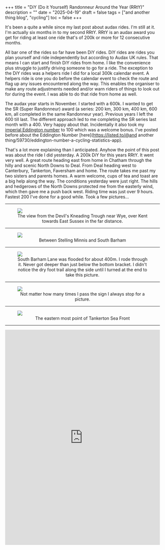 +++
title = "DiY (Do it Yourself) Randonneur Around the Year (RRtY)"
description = ""
date = "2025-04-19"
draft = false
tags = ["and another thing blog", "cycling"]
toc = false
+++

It's been a quite a while since my last post about audax rides. I'm still at it. I'm actually six months in to my second RRtY. RRtY is an audax award you get for riding at least one ride that's of 200k or more for 12 consecutive months. 

All bar one of the rides so far have been DiY rides.  DiY rides are rides you plan yourself and ride independently but according to Audax UK rules. That means I can start and finish DiY rides from home. I like the convenience plus struggle to justify driving someone to go for a ride. The exception to the DiY rides was a helpers ride I did for a local 300k calendar event. A helpers ride is one you do before the calendar event to check the route and flag up any issues encountered along the way. This enables the organiser to make any route adjustments needed and/or  warn riders of things to look out for during the event. I was able to do that ride from home as well. 

The audax year starts in November. I started with a 600k. I wanted to get the SR (Super Randonneur) award (a series: 200 km, 300 km, 400 km, 600 km, all completed in the same Randonneur year). Previous years I left the 600 till last. The different approach led to me completing the SR series last month with a 400. Very happy about that. Incidentally it also took my [imperial Eddington number](https://alxtrnr.paste.lol/20250419-eddington) to 100 which was a welcome bonus. I've posted before about the Eddington Number [here](https://listed.to/@and another thing/59730/eddington-number-a-cycling-statistics-app).  

That's a lot more explaining than I anticipated. Anyhow the point of this post was about the ride I did yesterday. A 200k DiY for this years RRtY. It went very well. A great route heading east from home in Chatham through the hilly and scenic North Downs to Deal. From Deal heading west to Canterbury, Tankerton, Faversham and home. The route takes me past my two sisters and parents homes. A warm welcome, cups of tea and toast are a big help along the way. The conditions yesterday were just right. The hills and hedgerows of the North Downs protected me from the easterly wind, which then gave me a push back west. Riding time was just over 9 hours. Fastest 200 I've done for a good while. Took a few pictures...

***

<figure style="text-align: center">
  <img style="display:block;margin:auto" src="https://i.ibb.co/xt98n045/devils-kneading-trough.jpg">
  <figcaption>The view from the Devil's Kneading Trough near Wye, over Kent towards East Sussex in the far distance.</figcaption>
</figure>

***

<figure style="text-align: center">
  <img style="display:block;margin:auto" src="https://i.ibb.co/1t2mTJzL/woods.jpg">
  <figcaption>Between Stelling Minnis and South Barham</figcaption>
</figure>

 ***
 
<figure style="text-align: center">
  <img style="display:block;margin:auto" src="https://i.ibb.co/ZR22fzY3/flood.jpg">
  <figcaption>South Barham Lane was flooded for about 400m. I rode through it. Never got deeper than just below the bottom bracket. I didn't notice the dry foot trail along the side until I turned at the end to take this picture. </figcaption>
</figure>

***

<figure style="text-align: center">
  <img style="display:block;margin:auto" src="https://i.ibb.co/W4jdpjKj/hamsandwich.jpg">
  <figcaption>Not matter how many times I pass the sign I always stop for a picture. </figcaption>
</figure>

***

<figure style="text-align: center">
  <img style="display:block;margin:auto" src="https://i.ibb.co/2Y0tGQTz/tankerton.jpg">
  <figcaption>The eastern most point of Tankerton Sea Front</figcaption>
</figure>
 
 ***
 
 <iframe src="https://ridewithgps.com/embeds?type=trip&id=271672499&metricUnits=true&sampleGraph=true&distanceMarkers=true&showPhotos=true" style="width: 1px; min-width: 100%; height: 700px; border: none;" scrolling="no"></iframe>